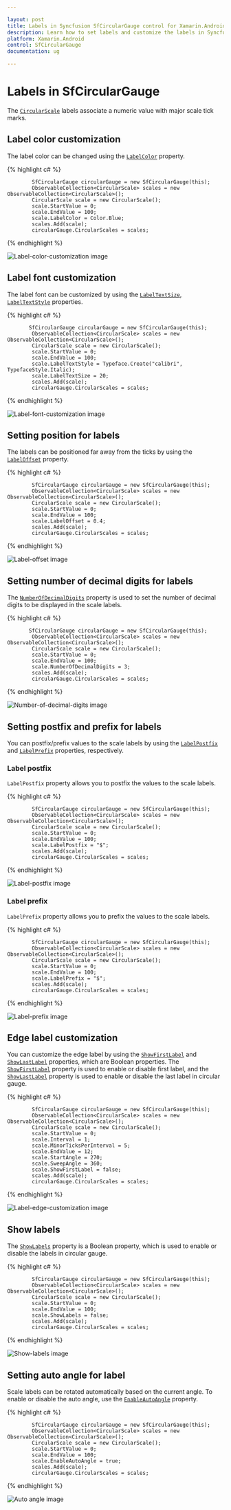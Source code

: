 ```yaml
---

layout: post
title: Labels in Syncfusion SfCircularGauge control for Xamarin.Android 
description: Learn how to set labels and customize the labels in Syncfusion CircularGauge control for Xamarin.Android 
platform: Xamarin.Android
control: SfCircularGauge
documentation: ug

---
```


# Labels in SfCircularGauge

The [`CircularScale`](https://help.syncfusion.com/cr/cref_files/xamarin-android/Syncfusion.SfGauge.Android~Com.Syncfusion.Gauges.SfCircularGauge.CircularScale.html) labels associate a numeric value with major scale tick marks.

## Label color customization

The label color can be changed using the [`LabelColor`](https://help.syncfusion.com/cr/cref_files/xamarin-android/Syncfusion.SfGauge.Android~Com.Syncfusion.Gauges.SfCircularGauge.CircularScale~LabelColor.html) property.

{% highlight c# %}

            SfCircularGauge circularGauge = new SfCircularGauge(this);
            ObservableCollection<CircularScale> scales = new ObservableCollection<CircularScale>();
            CircularScale scale = new CircularScale();
            scale.StartValue = 0;
            scale.EndValue = 100;
            scale.LabelColor = Color.Blue;
            scales.Add(scale);
            circularGauge.CircularScales = scales;
    
{% endhighlight %}

![Label-color-customization image](labels_images/label-color-customization.png)

## Label font customization

The label font can be customized by using the [`LabelTextSize`](https://help.syncfusion.com/cr/cref_files/xamarin-android/Syncfusion.SfGauge.Android~Com.Syncfusion.Gauges.SfCircularGauge.CircularScale~LabelTextSize.html), [`LabelTextStyle`](https://help.syncfusion.com/cr/cref_files/xamarin-android/Syncfusion.SfGauge.Android~Com.Syncfusion.Gauges.SfCircularGauge.CircularScale~LabelTextStyle.html) properties. 

{% highlight c# %}

           SfCircularGauge circularGauge = new SfCircularGauge(this);
            ObservableCollection<CircularScale> scales = new ObservableCollection<CircularScale>();
            CircularScale scale = new CircularScale();
            scale.StartValue = 0;
            scale.EndValue = 100;
            scale.LabelTextStyle = Typeface.Create("calibri", TypefaceStyle.Italic);
            scale.LabelTextSize = 20;
            scales.Add(scale);
            circularGauge.CircularScales = scales; 
    
{% endhighlight %}

![Label-font-customization image](labels_images/label-font-customization.png)

## Setting position for labels

The labels can be positioned far away from the ticks by using the [`LabelOffset`](https://help.syncfusion.com/cr/cref_files/xamarin-android/Syncfusion.SfGauge.Android~Com.Syncfusion.Gauges.SfCircularGauge.CircularScale~LabelOffset.html) property.

{% highlight c# %}

            SfCircularGauge circularGauge = new SfCircularGauge(this);
            ObservableCollection<CircularScale> scales = new ObservableCollection<CircularScale>();
            CircularScale scale = new CircularScale();
            scale.StartValue = 0;
            scale.EndValue = 100;
            scale.LabelOffset = 0.4;
            scales.Add(scale);
            circularGauge.CircularScales = scales;
    
{% endhighlight %}

![Label-offset image](labels_images/label-offset.png)

## Setting number of decimal digits for labels

The [`NumberOfDecimalDigits`](https://help.syncfusion.com/cr/cref_files/xamarin-android/Syncfusion.SfGauge.Android~Com.Syncfusion.Gauges.SfCircularGauge.CircularScale~NumberOfDecimalDigits.html) property is used to set the number of decimal digits to be displayed in the scale labels.

{% highlight c# %}

           SfCircularGauge circularGauge = new SfCircularGauge(this);
            ObservableCollection<CircularScale> scales = new ObservableCollection<CircularScale>();
            CircularScale scale = new CircularScale();
            scale.StartValue = 0;
            scale.EndValue = 100;
            scale.NumberOfDecimalDigits = 3;
            scales.Add(scale);
            circularGauge.CircularScales = scales;
    
{% endhighlight %}

![Number-of-decimal-digits image](labels_images/number-of-decimal-digits.png)

## Setting postfix and prefix for labels

You can postfix/prefix values to the scale labels by using the [`LabelPostfix`](https://help.syncfusion.com/cr/cref_files/xamarin-android/Syncfusion.SfGauge.Android~Com.Syncfusion.Gauges.SfCircularGauge.CircularScale~LabelPostfix.html) and [`LabelPrefix`](https://help.syncfusion.com/cr/cref_files/xamarin-android/Syncfusion.SfGauge.Android~Com.Syncfusion.Gauges.SfCircularGauge.CircularScale~LabelPrefix.html) properties, respectively.

### Label postfix

`LabelPostfix` property allows you to postfix the values to the scale labels.

{% highlight c# %}

            SfCircularGauge circularGauge = new SfCircularGauge(this);
            ObservableCollection<CircularScale> scales = new ObservableCollection<CircularScale>();
            CircularScale scale = new CircularScale();
            scale.StartValue = 0;
            scale.EndValue = 100;
            scale.LabelPostfix = "$";
            scales.Add(scale);
            circularGauge.CircularScales = scales; 
    
{% endhighlight %}

![Label-postfix image](labels_images/label-postfix.png)

### Label prefix

`LabelPrefix` property allows you to prefix the values to the scale labels.

{% highlight c# %}

            SfCircularGauge circularGauge = new SfCircularGauge(this);
            ObservableCollection<CircularScale> scales = new ObservableCollection<CircularScale>();
            CircularScale scale = new CircularScale();
            scale.StartValue = 0;
            scale.EndValue = 100;
            scale.LabelPrefix = "$";
            scales.Add(scale);
            circularGauge.CircularScales = scales;
    
{% endhighlight %}

![Label-prefix image](labels_images/label-prefix.png)

## Edge label customization

You can customize the edge label by using the [`ShowFirstLabel`](https://help.syncfusion.com/cr/cref_files/xamarin-android/Syncfusion.SfGauge.Android~Com.Syncfusion.Gauges.SfCircularGauge.CircularScale~ShowFirstLabel.html) and [`ShowLastLabel`](https://help.syncfusion.com/cr/cref_files/xamarin-android/Syncfusion.SfGauge.Android~Com.Syncfusion.Gauges.SfCircularGauge.CircularScale~ShowLastLabel.html) properties, which are Boolean properties. The [`ShowFirstLabel`](https://help.syncfusion.com/cr/cref_files/xamarin-android/Syncfusion.SfGauge.Android~Com.Syncfusion.Gauges.SfCircularGauge.CircularScale~ShowFirstLabel.html) property is used to enable or disable first label, and the [`ShowLastLabel`](https://help.syncfusion.com/cr/cref_files/xamarin-android/Syncfusion.SfGauge.Android~Com.Syncfusion.Gauges.SfCircularGauge.CircularScale~ShowLastLabel.html) property is used to enable or disable the last label in circular gauge.

{% highlight c# %}

            SfCircularGauge circularGauge = new SfCircularGauge(this);
            ObservableCollection<CircularScale> scales = new ObservableCollection<CircularScale>();
            CircularScale scale = new CircularScale();
            scale.StartValue = 0;
            scale.Interval = 1;
            scale.MinorTicksPerInterval = 5;
            scale.EndValue = 12;
            scale.StartAngle = 270;
            scale.SweepAngle = 360;
            scale.ShowFirstLabel = false;
            scales.Add(scale);
            circularGauge.CircularScales = scales;
    
{% endhighlight %}

![Label-edge-customization image](labels_images/label-edge-customization.png)

## Show labels

The [`ShowLabels`](https://help.syncfusion.com/cr/cref_files/xamarin-android/Syncfusion.SfGauge.Android~Com.Syncfusion.Gauges.SfCircularGauge.CircularScale~ShowLabels.html) property is a Boolean property, which is used to enable or disable the labels in circular gauge.

{% highlight c# %}

            SfCircularGauge circularGauge = new SfCircularGauge(this);
            ObservableCollection<CircularScale> scales = new ObservableCollection<CircularScale>();
            CircularScale scale = new CircularScale();
            scale.StartValue = 0;
            scale.EndValue = 100;
            scale.ShowLabels = false;
            scales.Add(scale);
            circularGauge.CircularScales = scales;
    
{% endhighlight %}

![Show-labels image](labels_images/show-labels.png)

## Setting auto angle for label

Scale labels can be rotated automatically based on the current angle. To enable or disable the auto angle, use the [`EnableAutoAngle`](https://help.syncfusion.com/cr/cref_files/xamarin-android/Syncfusion.SfGauge.Android~Com.Syncfusion.Gauges.SfCircularGauge.CircularScale~EnableAutoAngle.html) property.

{% highlight c# %}

            SfCircularGauge circularGauge = new SfCircularGauge(this);
            ObservableCollection<CircularScale> scales = new ObservableCollection<CircularScale>();
            CircularScale scale = new CircularScale();
            scale.StartValue = 0;
            scale.EndValue = 100;
            scale.EnableAutoAngle = true;
            scales.Add(scale);
            circularGauge.CircularScales = scales;  
    
{% endhighlight %}

![Auto angle image](labels_images/auto-angle.png)

